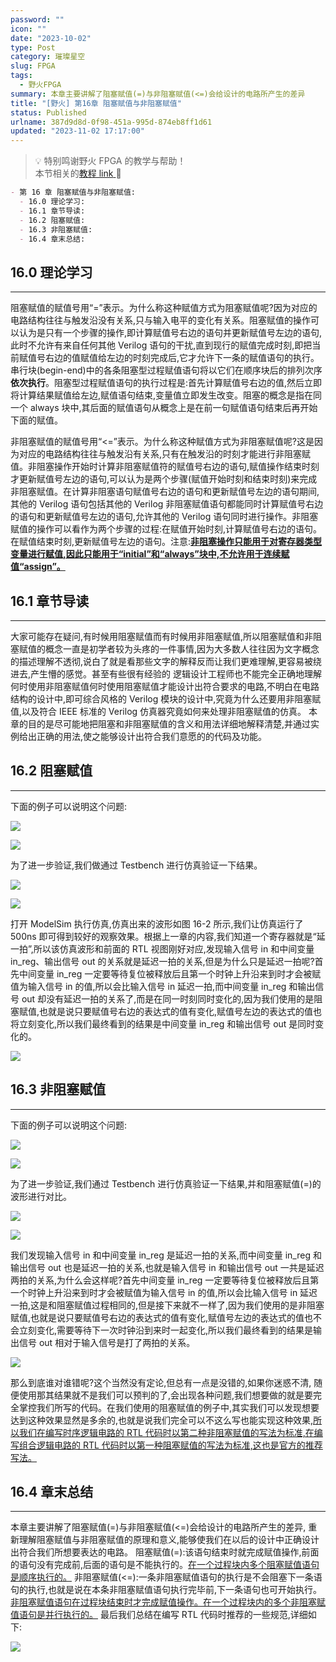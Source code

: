```yaml
---
password: ""
icon: ""
date: "2023-10-02"
type: Post
category: 璀璨星空
slug: FPGA
tags:
  - 野火FPGA
summary: 本章主要讲解了阻塞赋值(=)与非阻塞赋值(<=)会给设计的电路所产生的差异
title: "[野火] 第16章 阻塞赋值与非阻塞赋值"
status: Published
urlname: 387d9d8d-0f98-451a-995d-874eb8ff1d61
updated: "2023-11-02 17:17:00"
---
```


> 💡 特别鸣谢野火 FPGA 的教学与帮助！  
> 本节相关的[教程 link](https://www.bilibili.com/video/BV17z411i7er?p=14&vd_source=237e295a40d7aaea043ead8c0d2c78ab)[ ](https://www.bilibili.com/video/BV17z411i7er?p=9&vd_source=237e295a40d7aaea043ead8c0d2c78ab)📌

```markdown
- 第 16 章 阻塞赋值与非阻塞赋值:
  - 16.0 理论学习:
  - 16.1 章节导读:
  - 16.2 阻塞赋值:
  - 16.3 非阻塞赋值:
  - 16.4 章末总结:
```

## 16.0 理论学习

---

阻塞赋值的赋值号用“=”表示。为什么称这种赋值方式为阻塞赋值呢?因为对应的电路结构往往与触发沿没有关系,只与输入电平的变化有关系。阻塞赋值的操作可以认为是只有一个步骤的操作,即计算赋值号右边的语句并更新赋值号左边的语句,此时不允许有来自任何其他 Verilog 语句的干扰,直到现行的赋值完成时刻,即把当前赋值号右边的值赋值给左边的时刻完成后,它才允许下一条的赋值语句的执行。串行块(begin-end)中的各条阻塞型过程赋值语句将以它们在顺序块后的排列次序**依次执行**。阻塞型过程赋值语句的执行过程是:首先计算赋值号右边的值,然后立即将计算结果赋值给左边,赋值语句结束,变量值立即发生改变。阻塞的概念是指在同一个 always 块中,其后面的赋值语句从概念上是在前一句赋值语句结束后再开始下面的赋值。

非阻塞赋值的赋值号用“<=”表示。为什么称这种赋值方式为非阻塞赋值呢?这是因为对应的电路结构往往与触发沿有关系,只有在触发沿的时刻才能进行非阻塞赋值。非阻塞操作开始时计算非阻塞赋值符的赋值号右边的语句,赋值操作结束时刻才更新赋值号左边的语句,可以认为是两个步骤(赋值开始时刻和结束时刻)来完成非阻塞赋值。在计算非阻塞语句赋值号右边的语句和更新赋值号左边的语句期间,其他的 Verilog 语句包括其他的 Verilog 非阻塞赋值语句都能同时计算赋值号右边的语句和更新赋值号左边的语句,允许其他的 Verilog 语句同时进行操作。非阻塞赋值的操作可以看作为两个步骤的过程:在赋值开始时刻,计算赋值号右边的语句。在赋值结束时刻,更新赋值号左边的语句。注意:<u>**非阻塞操作只能用于对寄存器类型变量进行赋值,因此只能用于“initial”和“always”块中,不允许用于连续赋值“assign”。**</u>

## 16.1 章节导读

---

大家可能存在疑问,有时候用阻塞赋值而有时候用非阻塞赋值,所以阻塞赋值和非阻塞赋值的概念一直是初学者较为头疼的一件事情,因为大多数人往往因为文字概念的描述理解不透彻,说白了就是看那些文字的解释反而让我们更难理解,更容易被绕进去,产生懵的感觉。甚至有些很有经验的 逻辑设计工程师也不能完全正确地理解何时使用非阻塞赋值何时使用阻塞赋值才能设计出符合要求的电路,不明白在电路结构的设计中,即可综合风格的 Verilog 模块的设计中,究竟为什么还要用非阻塞赋值,以及符合 IEEE 标准的 Verilog 仿真器究竟如何来处理非阻塞赋值的仿真。
本章的目的是尽可能地把阻塞和非阻塞赋值的含义和用法详细地解释清楚,并通过实例给出正确的用法,使之能够设计出符合我们意愿的的代码及功能。

## 16.2 阻塞赋值

---

下面的例子可以说明这个问题:

![](https://bu.dusays.com/2023/10/02/651a0e2d736f1.png)

![](https://bu.dusays.com/2023/10/02/651a0e2e5cf35.png)

为了进一步验证,我们做通过 Testbench 进行仿真验证一下结果。

![](https://bu.dusays.com/2023/10/02/651a0e2f3f595.png)

![](https://bu.dusays.com/2023/10/02/651a0e30527f8.png)

打开 ModelSim 执行仿真,仿真出来的波形如图 16-2 所示,我们让仿真运行了 500ns 即可得到较好的观察效果。根据上一章的内容,我们知道一个寄存器就是“延一拍”,所以该仿真波形和前面的 RTL 视图刚好对应,发现输入信号 in 和中间变量 in_reg、输出信号 out 的关系就是延迟一拍的关系,但是为什么只是延迟一拍呢?首先中间变量 in_reg 一定要等待复位被释放后且第一个时钟上升沿来到时才会被赋值为输入信号 in 的值,所以会比输入信号 in 延迟一拍,而中间变量 in_reg 和输出信号 out 却没有延迟一拍的关系了,而是在同一时刻同时变化的,因为我们使用的是阻塞赋值,也就是说只要赋值号右边的表达式的值有变化,赋值号左边的表达式的值也将立刻变化,所以我们最终看到的结果是中间变量 in_reg 和输出信号 out 是同时变化的。

![](https://bu.dusays.com/2023/10/02/651a0e314157d.png)

## 16.3 非阻塞赋值

---

下面的例子可以说明这个问题:

![](https://bu.dusays.com/2023/10/02/651a0e3227055.png)

![](https://bu.dusays.com/2023/10/02/651a0e330cd76.png)

为了进一步验证,我们通过 Testbench 进行仿真验证一下结果,并和阻塞赋值(=)的波形进行对比。

![](https://bu.dusays.com/2023/10/02/651a0e33f066a.png)

![](https://bu.dusays.com/2023/10/02/651a0e34cfbe3.png)

我们发现输入信号 in 和中间变量 in_reg 是延迟一拍的关系,而中间变量 in_reg 和输出信号 out 也是延迟一拍的关系,也就是输入信号 in 和输出信号 out 一共是延迟两拍的关系,为什么会这样呢?首先中间变量 in_reg 一定要等待复位被释放后且第一个时钟上升沿来到时才会被赋值为输入信号 in 的值,所以会比输入信号 in 延迟一拍,这是和阻塞赋值过程相同的,但是接下来就不一样了,因为我们使用的是非阻塞赋值,也就是说只要赋值号右边的表达式的值有变化,赋值号左边的表达式的值也不会立刻变化,需要等待下一次时钟沿到来时一起变化,所以我们最终看到的结果是输出信号 out 相对于输入信号是打了两拍的关系。

![](https://bu.dusays.com/2023/10/02/651a0e35c0bd8.png)

那么到底谁对谁错呢?这个当然没有定论,但总有一点是没错的,如果你迷惑不清, 随便使用那其结果就不是我们可以预判的了,会出现各种问题,我们想要做的就是要完全掌控我们所写的代码。在我们使用的阻塞赋值的例子中,其实我们可以发现想要达到这种效果显然是多余的,也就是说我们完全可以不这么写也能实现这种效果,<u>所以我们在编写时序逻辑电路的 RTL 代码时以第二种非阻塞赋值的写法为标准,在编写组合逻辑电路的 RTL 代码时以第一种阻塞赋值的写法为标准,这也是官方的推荐写法。</u>

## 16.4 章末总结

---

本章主要讲解了阻塞赋值(=)与非阻塞赋值(<=)会给设计的电路所产生的差异, 重新理解阻塞赋值与非阻塞赋值的原理和意义,能够使我们在以后的设计中正确设计出符合我们所想要表达的电路。
阻塞赋值(=):该语句结束时就完成赋值操作,前面的语句没有完成前,后面的语句是不能执行的。<u>在一个过程块内多个阻塞赋值语句是顺序执行的。</u>
非阻塞赋值(<=):一条非阻塞赋值语句的执行是不会阻塞下一条语句的执行,也就是说在本条非阻塞赋值语句执行完毕前,下一条语句也可开始执行。<u>非阻塞赋值语句在过程块结束时才完成赋值操作。在一个过程块内的多个非阻塞赋值语句是并行执行的。</u>
最后我们总结在编写 RTL 代码时推荐的一些规范,详细如下:

![](https://bu.dusays.com/2023/10/02/651a0e36da8c2.png)
